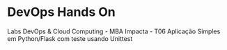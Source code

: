 # DevOps Hands On
Labs DevOps & Cloud Computing - MBA Impacta - T06
Aplicação Simples em Python/Flask com teste usando Unittest